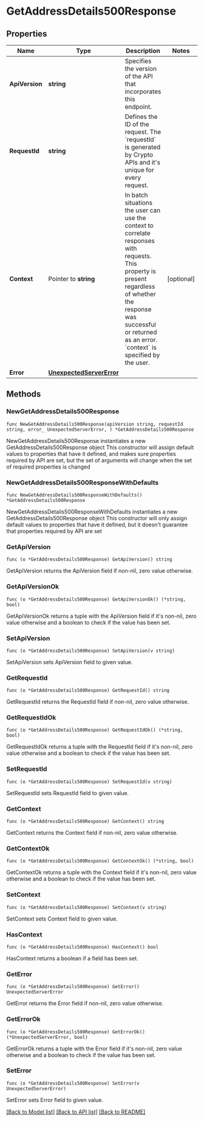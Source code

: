 # GetAddressDetails500Response

## Properties

Name | Type | Description | Notes
------------ | ------------- | ------------- | -------------
**ApiVersion** | **string** | Specifies the version of the API that incorporates this endpoint. | 
**RequestId** | **string** | Defines the ID of the request. The &#x60;requestId&#x60; is generated by Crypto APIs and it&#39;s unique for every request. | 
**Context** | Pointer to **string** | In batch situations the user can use the context to correlate responses with requests. This property is present regardless of whether the response was successful or returned as an error. &#x60;context&#x60; is specified by the user. | [optional] 
**Error** | [**UnexpectedServerError**](UnexpectedServerError.md) |  | 

## Methods

### NewGetAddressDetails500Response

`func NewGetAddressDetails500Response(apiVersion string, requestId string, error_ UnexpectedServerError, ) *GetAddressDetails500Response`

NewGetAddressDetails500Response instantiates a new GetAddressDetails500Response object
This constructor will assign default values to properties that have it defined,
and makes sure properties required by API are set, but the set of arguments
will change when the set of required properties is changed

### NewGetAddressDetails500ResponseWithDefaults

`func NewGetAddressDetails500ResponseWithDefaults() *GetAddressDetails500Response`

NewGetAddressDetails500ResponseWithDefaults instantiates a new GetAddressDetails500Response object
This constructor will only assign default values to properties that have it defined,
but it doesn't guarantee that properties required by API are set

### GetApiVersion

`func (o *GetAddressDetails500Response) GetApiVersion() string`

GetApiVersion returns the ApiVersion field if non-nil, zero value otherwise.

### GetApiVersionOk

`func (o *GetAddressDetails500Response) GetApiVersionOk() (*string, bool)`

GetApiVersionOk returns a tuple with the ApiVersion field if it's non-nil, zero value otherwise
and a boolean to check if the value has been set.

### SetApiVersion

`func (o *GetAddressDetails500Response) SetApiVersion(v string)`

SetApiVersion sets ApiVersion field to given value.


### GetRequestId

`func (o *GetAddressDetails500Response) GetRequestId() string`

GetRequestId returns the RequestId field if non-nil, zero value otherwise.

### GetRequestIdOk

`func (o *GetAddressDetails500Response) GetRequestIdOk() (*string, bool)`

GetRequestIdOk returns a tuple with the RequestId field if it's non-nil, zero value otherwise
and a boolean to check if the value has been set.

### SetRequestId

`func (o *GetAddressDetails500Response) SetRequestId(v string)`

SetRequestId sets RequestId field to given value.


### GetContext

`func (o *GetAddressDetails500Response) GetContext() string`

GetContext returns the Context field if non-nil, zero value otherwise.

### GetContextOk

`func (o *GetAddressDetails500Response) GetContextOk() (*string, bool)`

GetContextOk returns a tuple with the Context field if it's non-nil, zero value otherwise
and a boolean to check if the value has been set.

### SetContext

`func (o *GetAddressDetails500Response) SetContext(v string)`

SetContext sets Context field to given value.

### HasContext

`func (o *GetAddressDetails500Response) HasContext() bool`

HasContext returns a boolean if a field has been set.

### GetError

`func (o *GetAddressDetails500Response) GetError() UnexpectedServerError`

GetError returns the Error field if non-nil, zero value otherwise.

### GetErrorOk

`func (o *GetAddressDetails500Response) GetErrorOk() (*UnexpectedServerError, bool)`

GetErrorOk returns a tuple with the Error field if it's non-nil, zero value otherwise
and a boolean to check if the value has been set.

### SetError

`func (o *GetAddressDetails500Response) SetError(v UnexpectedServerError)`

SetError sets Error field to given value.



[[Back to Model list]](../README.md#documentation-for-models) [[Back to API list]](../README.md#documentation-for-api-endpoints) [[Back to README]](../README.md)


